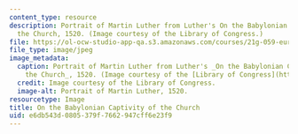 ```yaml
---
content_type: resource
description: Portrait of Martin Luther from Luther's On the Babylonian Captivity of
  the Church, 1520. (Image courtesy of the Library of Congress.)
file: https://ol-ocw-studio-app-qa.s3.amazonaws.com/courses/21g-059-european-thought-and-culture-spring-2008/e6db543d0805379f7662947cff6e23f9_21g-059s08.jpg
file_type: image/jpeg
image_metadata:
  caption: Portrait of Martin Luther from Luther's _On the Babylonian Captivity of
    the Church_, 1520. (Image courtesy of the [Library of Congress](http://www.loc.gov/index.html).)
  credit: Image courtesy of the Library of Congress.
  image-alt: Portrait of Martin Luther, 1520.
resourcetype: Image
title: On the Babylonian Captivity of the Church
uid: e6db543d-0805-379f-7662-947cff6e23f9
---
```


